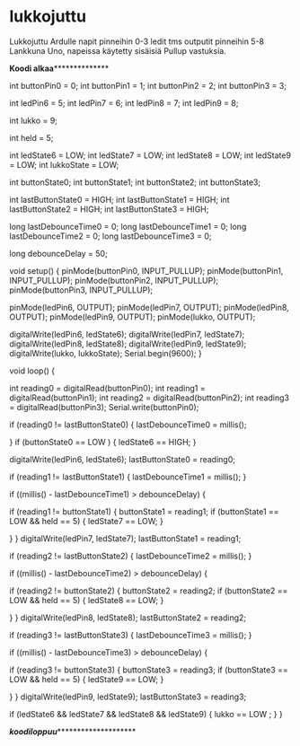 # lukkojuttu
Lukkojuttu Ardulle napit pinneihin 0-3 ledit tms outputit pinneihin 5-8 
Lankkuna Uno, napeissa käytetty sisäisiä Pullup vastuksia.

**********Koodi alkaa************************

int buttonPin0 = 0;
int buttonPin1 = 1;
int buttonPin2 = 2;
int buttonPin3 = 3;

int ledPin6 = 5;
int ledPin7 = 6;
int ledPin8 = 7;
int ledPin9 = 8;

int lukko = 9;

int held = 5;

int ledState6 = LOW;
int ledState7 = LOW;
int ledState8 = LOW;
int ledState9 = LOW;
int lukkoState = LOW;

int buttonState0;
int buttonState1;
int buttonState2;
int buttonState3;

int lastButtonState0 = HIGH;
int lastButtonState1 = HIGH;
int lastButtonState2 = HIGH;
int lastButtonState3 = HIGH;

long lastDebounceTime0 = 0;
long lastDebounceTime1 = 0;
long lastDebounceTime2 = 0;
long lastDebounceTime3 = 0;

long debounceDelay = 50;

void setup()
{
  pinMode(buttonPin0, INPUT_PULLUP);
  pinMode(buttonPin1, INPUT_PULLUP);
  pinMode(buttonPin2, INPUT_PULLUP);
  pinMode(buttonPin3, INPUT_PULLUP);

  pinMode(ledPin6, OUTPUT);
  pinMode(ledPin7, OUTPUT);
  pinMode(ledPin8, OUTPUT);
  pinMode(ledPin9, OUTPUT);
  pinMode(lukko, OUTPUT);

  digitalWrite(ledPin6, ledState6);
  digitalWrite(ledPin7, ledState7);
  digitalWrite(ledPin8, ledState8);
  digitalWrite(ledPin9, ledState9);
  digitalWrite(lukko, lukkoState);
  Serial.begin(9600);
}

void loop()
{

  int reading0 = digitalRead(buttonPin0);
  int reading1 = digitalRead(buttonPin1);
  int reading2 = digitalRead(buttonPin2);
  int reading3 = digitalRead(buttonPin3);
  Serial.write(buttonPin0);

  if (reading0 != lastButtonState0)
  {
    lastDebounceTime0 = millis();

  }
  if (buttonState0 == LOW )
  {
    ledState6 == HIGH;
  }

digitalWrite(ledPin6, ledState6);
lastButtonState0 = reading0;

if (reading1 != lastButtonState1)
{
  lastDebounceTime1 = millis();
}

if ((millis() - lastDebounceTime1) > debounceDelay)
{

  if (reading1 != buttonState1)
  {
    buttonState1 = reading1;
    if (buttonState1 == LOW && held == 5)
    {
      ledState7 == LOW;
    }


  }
}
digitalWrite(ledPin7, ledState7);
lastButtonState1 = reading1;


if (reading2 != lastButtonState2)
{
  lastDebounceTime2 = millis();
}

if ((millis() - lastDebounceTime2) > debounceDelay)
{

  if (reading2 != buttonState2)
  {
    buttonState2 = reading2;
    if (buttonState2 == LOW && held == 5)
    {
      ledState8 == LOW;
    }


  }
}
digitalWrite(ledPin8, ledState8);
lastButtonState2 = reading2;


if (reading3 != lastButtonState3)
{
  lastDebounceTime3 = millis();
}

if ((millis() - lastDebounceTime3) > debounceDelay)
{

  if (reading3 != buttonState3)
  {
    buttonState3 = reading3;
    if (buttonState3 == LOW && held == 5)
    {
      ledState9 == LOW;
    }


  }
}
digitalWrite(ledPin9, ledState9);
lastButtonState3 = reading3;



if (ledState6 && ledState7 && ledState8 && ledState9) {
  lukko == LOW ;
}
}


*************koodiloppuu*********************************

